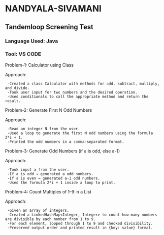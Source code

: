 # NANDYALA-SIVAMANI

## Tandemloop Screening Test

### Language Used: Java

### Tool: VS CODE

Problem-1: Calculator using Class

Approach:

     -Created a class Calculator with methods for add, subtract, multiply, and divide.
     -Took user input for two numbers and the desired operation.
     -Used conditionals to call the appropriate method and return the result.

Problem-2: Generate First N Odd Numbers

Approach:

     -Read an integer N from the user.
     -Used a loop to generate the first N odd numbers using the formula 2*i + 1.
     -Printed the odd numbers in a comma-separated format.
         
Problem-3: Generate Odd Numbers (if a is odd, else a-1)

Approach:

     -Took input a from the user.
     -If a is odd → generated a odd numbers.
     -If a is even → generated a-1 odd numbers.
     -Used the formula 2*i + 1 inside a loop to print.
         
Problem-4: Count Multiples of 1–9 in a List

Approach:

     -Given an array of integers.
     -Created a LinkedHashMap<Integer, Integer> to count how many numbers are divisible by each number from 1 to 9.
     -For each element, looped through 1 to 9 and checked divisibility.
     -Preserved output order and printed result in {key: value} format.
